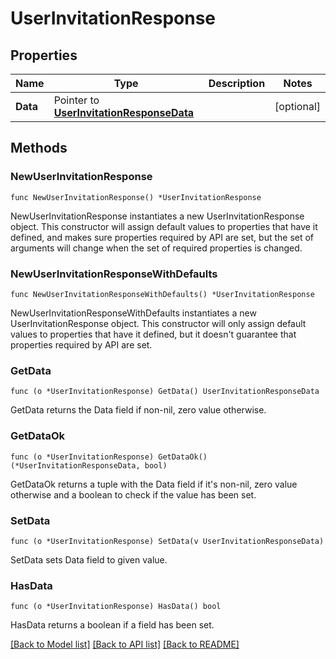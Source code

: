 # UserInvitationResponse

## Properties

| Name     | Type                                                                       | Description | Notes      |
| -------- | -------------------------------------------------------------------------- | ----------- | ---------- |
| **Data** | Pointer to [**UserInvitationResponseData**](UserInvitationResponseData.md) |             | [optional] |

## Methods

### NewUserInvitationResponse

`func NewUserInvitationResponse() *UserInvitationResponse`

NewUserInvitationResponse instantiates a new UserInvitationResponse object.
This constructor will assign default values to properties that have it defined,
and makes sure properties required by API are set, but the set of arguments
will change when the set of required properties is changed.

### NewUserInvitationResponseWithDefaults

`func NewUserInvitationResponseWithDefaults() *UserInvitationResponse`

NewUserInvitationResponseWithDefaults instantiates a new UserInvitationResponse object.
This constructor will only assign default values to properties that have it defined,
but it doesn't guarantee that properties required by API are set.

### GetData

`func (o *UserInvitationResponse) GetData() UserInvitationResponseData`

GetData returns the Data field if non-nil, zero value otherwise.

### GetDataOk

`func (o *UserInvitationResponse) GetDataOk() (*UserInvitationResponseData, bool)`

GetDataOk returns a tuple with the Data field if it's non-nil, zero value otherwise
and a boolean to check if the value has been set.

### SetData

`func (o *UserInvitationResponse) SetData(v UserInvitationResponseData)`

SetData sets Data field to given value.

### HasData

`func (o *UserInvitationResponse) HasData() bool`

HasData returns a boolean if a field has been set.

[[Back to Model list]](../README.md#documentation-for-models) [[Back to API list]](../README.md#documentation-for-api-endpoints) [[Back to README]](../README.md)
